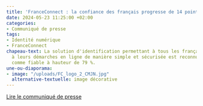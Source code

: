 ```yaml
---
title: 'FranceConnect : la confiance des français progresse de 14 points en 5 ans'
date: 2024-05-23 11:25:00 +02:00
categories:
- Communiqué de presse
tags:
- Identité numérique
- FranceConnect
chapeau-text: La solution d'identification permettant à tous les français d'accéder
  à leurs démarches en ligne de manière simple et sécurisée est reconnue par les français
  comme fiable à hauteur de 79 %.
une-ou-diaporama:
- image: "/uploads/FC_logo_2_CMJN.jpg"
  alternative-textuelle: image décorative
---
```


<div class="lien-important"><p><a href="https://www.numerique.gouv.fr/espace-presse/la-confiance-des-francais-progresse-de-14-points-en-5-ans/">Lire le communiqué de presse</a></p></div>